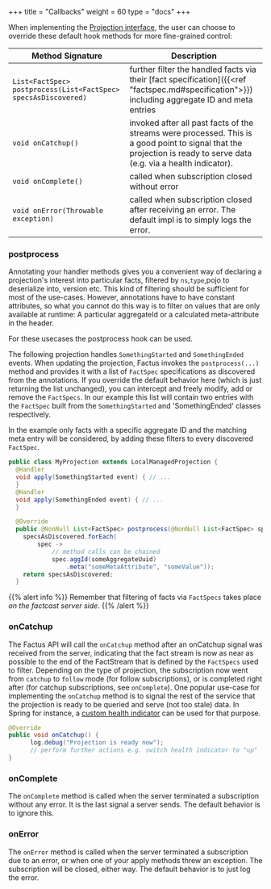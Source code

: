 +++
title = "Callbacks"
weight = 60
type = "docs"
+++

When implementing the [Projection interface](https://github.com/factcast/factcast/blob/master/factcast-factus/src/main/java/org/factcast/factus/projection/Projection.java), the user can choose to override these default hook methods for more fine-grained control:

|                        Method Signature                        |                                                                             Description                                                                              |
|----------------------------------------------------------------|----------------------------------------------------------------------------------------------------------------------------------------------------------------------|
| `List<FactSpec> postprocess(List<FactSpec> specsAsDiscovered)` | further filter the handled facts via their [fact specification]({{<ref "factspec.md#specification">}}) including aggregate ID and meta entries                       |
| `void onCatchup()`                                             | invoked after all past facts of the streams were processed. This is a good point to signal that the projection is ready to serve data (e.g. via a health indicator). |
| `void onComplete()`                                            | called when subscription closed without error                                                                                                                        |
| `void onError(Throwable exception)`                            | called when subscription closed after receiving an error. The default impl is to simply logs the error.                                                              |

### postprocess

Annotating your handler methods gives you a convenient way of declaring a projection's interest into particular facts, filtered by `ns`,`type`,pojo to deserialize into, version etc.
This kind of filtering should be sufficient for most of the use-cases. However, annotations have to have constant attributes, so what you cannot do this way is to filter on values that are only available at runtime:
A particular aggregateId or a calculated meta-attribute in the header.

For these usecases the postprocess hook can be used.

The following projection handles `SomethingStarted` and `SomethingEnded` events. When updating the projection, Factus invokes
the `postprocess(...)` method and provides it with a list of `FactSpec` specifications as discovered from the annotations.
If you override the default behavior here (which is just returning the list unchanged), you can intercept and freely modify, add or remove the `FactSpecs`.
In our example this list will contain two entries with the `FactSpec` built from the `SomethingStarted` and 'SomethingEnded' classes respectively.

In the example only facts with a specific aggregate ID and the matching meta entry will be considered,
by adding these filters to every discovered `FactSpec`.

```java
public class MyProjection extends LocalManagedProjection {
  @Handler
  void apply(SomethingStarted event) { // ...
  }
  @Handler
  void apply(SomethingEnded event) { // ...
  }

  @Override
  public @NonNull List<FactSpec> postprocess(@NonNull List<FactSpec> specsAsDiscovered) {
    specsAsDiscovered.forEach(
        spec ->
            // method calls can be chained
            spec.aggId(someAggregateUuid)
                .meta("someMetaAttribute", "someValue"));
    return specsAsDiscovered;
  }
```

{{% alert info %}} Remember that filtering of facts via `FactSpecs` takes place _on the factcast server side_.
{{% /alert %}}

### onCatchup

The Factus API will call the `onCatchup` method after an onCatchup signal was received from the server, indicating that the fact stream is now as near as possible to the end of the FactStream that is defined by the `FactSpecs` used to filter.
Depending on the type of projection, the subscription now went from `catchup` to `follow` mode (for follow subscriptions), or is completed right after (for catchup subscriptions, see `onComplete`).
One popular use-case for implementing the `onCatchup` method is to signal the rest
of the service that the projection is ready to be queried and serve (not too stale) data.
In Spring for instance, a [custom health indicator](https://docs.spring.io/spring-boot/docs/current/reference/html/actuator.html#actuator.endpoints.health.writing-custom-health-indicators)
can be used for that purpose.

```java
@Override
public void onCatchup() {
      log.debug("Projection is ready now");
      // perform further actions e.g. switch health indicator to "up"
}
```

### onComplete

The `onComplete` method is called when the server terminated a subscription without any error. It is the last signal a server sends. The default behavior is to ignore this.

### onError

The `onError` method is called when the server terminated a subscription due to an error, or when one of your apply methods threw an exception. The subscription will be closed, either way.
The default behavior is to just log the error.
